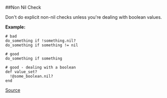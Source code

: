 ##Non Nil Check

Don't do explicit non-nil checks unless you're dealing with boolean values.

**Example:**

```
# bad
do_something if !something.nil?
do_something if something != nil

# good
do_something if something

# good - dealing with a boolean
def value_set?
  !@some_boolean.nil?
end
```

[Source](http://www.rubydoc.info/gems/rubocop/RuboCop/Cop/Style/NonNilCheck)
